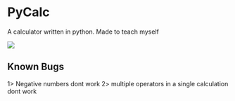 # PyCalc
A calculator written in python. Made to teach myself

<img src='https://lh3.googleusercontent.com/vyPwm9NcTYrvIDaaBy8-uO317ugeOCrNRilbObZIOINFVfIiEfdIDBtesK6q5KoYUs8stHVErv9lk-EZ9PmOnBq54WDUbHL884C1_IAQI2lkS7Iy5JF2prSrl-rwbNrEHWL_tXxko8yq38suMQLP54e8T7FlmqDfM56pR6u7aLeXIs-iHvUNYJ6ZUYpFmDE2io1DXVMbVdPd-d6dRjTBPlJJ2VCZtrEvmtXnJXnxXUgAOjPBT4smAWTi9BCpKVpmwCqH4zmUau5ZOLSkePzbDkerbgpKN8REh1p33wP2yfrsmssLrO2cDEThJ4vqQXYavu7VF0Yy5TMgenOLzfgdVFnBQA_sYkc3hrYKJMRtcDXzKp4G_rkO06X14kKd95d25tmrBbePpInLn0nwf_x30rq2s8J3xbvWS_-LXGHEUlcTyo0ZyHxDSpY9ikxMI8BIW9xsX8zAbl3uNiT3yQbmFLVoqm5R5DXnP1Ljh4uM7fJD0Op1M_Ea_vL_35fXc0f7oa6eGyV9PdrFaMthO5zSj95gfh79dNVKaeUiSnF0eUZkUZihYyOtFS0SNw8p8ilnJC68lP6WkhRe-eNXvbXW2o451ENf2FPQ0KDytDOHxhyqYfIGXHh-F6agr6V7PrOtk3f5EzS9Zmf3T0SmR0VEMzD95IAr542m2-SbBGi2stfPvNpXiUDxoXhwb22bRAaqAn8DU4jiejsPznRroetnhgrClw=w320-h512-no?authuser=0'>

## Known Bugs
1> Negative numbers dont work
2> multiple operators in a single calculation dont work
